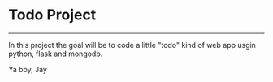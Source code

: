 # Todo Project
---

In this project the goal will be to code a little "todo" kind of web app usgin python, flask and mongodb.

Ya boy,
Jay


